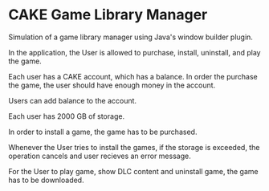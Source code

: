 # CAKE Game Library Manager
Simulation of a game library manager using Java's window builder plugin.

In the application, the User is allowed to purchase, install, uninstall, and play the game.

Each user has a CAKE account, which has a balance. In order the purchase the game, the user should have enough money in the account.

Users can add balance to the account.

Each user has 2000 GB of storage.

In order to install a game, the game has to be purchased. 

Whenever the User tries to install the games, if the storage is exceeded, the operation cancels and user recieves an error message.

For the User to play game, show DLC content and uninstall game, the game has to be downloaded.
